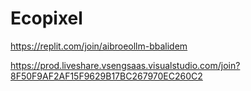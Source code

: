 # Ecopixel

https://replit.com/join/aibroeollm-bbalidem






https://prod.liveshare.vsengsaas.visualstudio.com/join?8F50F9AF2AF15F9629B17BC267970EC260C2
